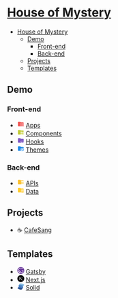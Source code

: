 # [House of Mystery](https://houseofmystery.github.io)

- [House of Mystery](#house-of-mystery)
  - [Demo](#demo)
    - [Front-end](#front-end)
    - [Back-end](#back-end)
  - [Projects](#projects)
  - [Templates](#templates)

## Demo

### Front-end

- <img src="./svg/apps.svg" alt="apps" width="16"/> [Apps](https://houseofmystery.github.io/apps)
- <img src="./svg/components.svg" alt="components" width="16"/> [Components](https://houseofmystery.github.io/components)
- <img src="./svg/hooks.svg" alt="hooks" width="16"/> [Hooks](https://houseofmystery.github.io/hooks)
- <img src="./svg/themes.svg" alt="themes" width="16"/> [Themes](https://houseofmystery.github.io/themes)

### Back-end

- <img src="./svg/apis.svg" alt="apis" width="16"/> [APIs](https://houseofmystery.github.io/apis)
- <img src="./svg/data.svg" alt="data" width="16"/> [Data](https://houseofmystery.github.io/data)

## Projects

- ☕ [CafeSang](https://houseofmystery.github.io/cafesang)

## Templates

- <img src="./svg/gatsby.js.svg" alt="gatsby.js" width="16"/> [Gatsby](https://houseofmystery.github.io/gatsby-template)
- <img src="./svg/next.js.svg" alt="next.js" width="16"/> [Next.js](https://houseofmystery.github.io/nextjs-template)
- <img src="./svg/solid.js.svg" alt="solid.js" width="16"/> [Solid](https://houseofmystery.github.io/solid-template)
